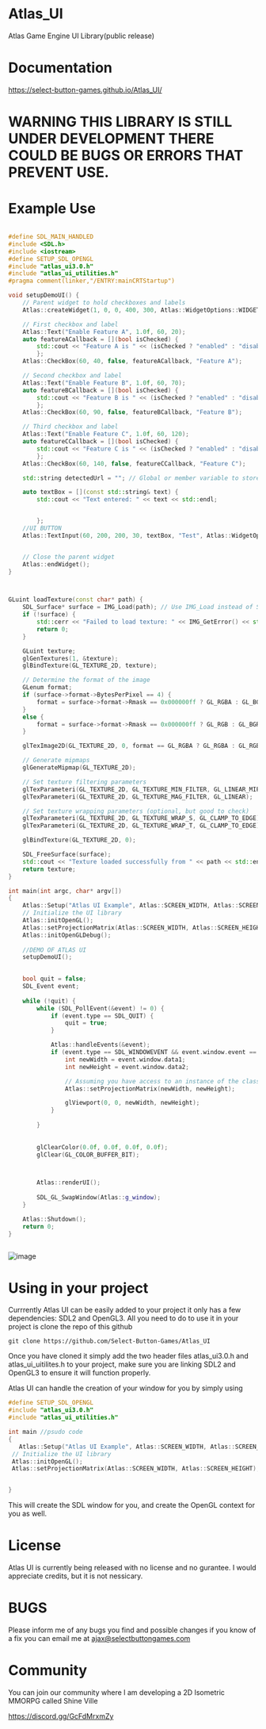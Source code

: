 # Atlas_UI
Atlas Game Engine UI Library(public release)

# Documentation
https://select-button-games.github.io/Atlas_UI/

# WARNING THIS LIBRARY IS STILL UNDER DEVELOPMENT THERE COULD BE BUGS OR ERRORS THAT PREVENT USE. 

# Example Use
```cpp

#define SDL_MAIN_HANDLED
#include <SDL.h>
#include <iostream>
#define SETUP_SDL_OPENGL
#include "atlas_ui3.0.h"
#include "atlas_ui_utilities.h"
#pragma comment(linker,"/ENTRY:mainCRTStartup")

void setupDemoUI() {
    // Parent widget to hold checkboxes and labels
    Atlas::createWidget(1, 0, 0, 400, 300, Atlas::WidgetOptions::WIDGET_DRAGGABLE, "metalPanel_green.png");

    // First checkbox and label
    Atlas::Text("Enable Feature A", 1.0f, 60, 20);
    auto featureACallback = [](bool isChecked) {
        std::cout << "Feature A is " << (isChecked ? "enabled" : "disabled") << "." << std::endl;
        };
    Atlas::CheckBox(60, 40, false, featureACallback, "Feature A");

    // Second checkbox and label
    Atlas::Text("Enable Feature B", 1.0f, 60, 70);
    auto featureBCallback = [](bool isChecked) {
        std::cout << "Feature B is " << (isChecked ? "enabled" : "disabled") << "." << std::endl;
        };
    Atlas::CheckBox(60, 90, false, featureBCallback, "Feature B");

    // Third checkbox and label
    Atlas::Text("Enable Feature C", 1.0f, 60, 120);
    auto featureCCallback = [](bool isChecked) {
        std::cout << "Feature C is " << (isChecked ? "enabled" : "disabled") << "." << std::endl;
        };
    Atlas::CheckBox(60, 140, false, featureCCallback, "Feature C");

    std::string detectedUrl = ""; // Global or member variable to store the detected URL

    auto textBox = [](const std::string& text) {
        std::cout << "Text entered: " << text << std::endl;


        };
    //UI BUTTON
    Atlas::TextInput(60, 200, 200, 30, textBox, "Test", Atlas::WidgetOptions::WIDGET_PASSWORD);


    // Close the parent widget
    Atlas::endWidget();
}



GLuint loadTexture(const char* path) {
    SDL_Surface* surface = IMG_Load(path); // Use IMG_Load instead of SDL_LoadBMP
    if (!surface) {
        std::cerr << "Failed to load texture: " << IMG_GetError() << std::endl; // Use IMG_GetError for error reporting
        return 0;
    }

    GLuint texture;
    glGenTextures(1, &texture);
    glBindTexture(GL_TEXTURE_2D, texture);

    // Determine the format of the image
    GLenum format;
    if (surface->format->BytesPerPixel == 4) {
        format = surface->format->Rmask == 0x000000ff ? GL_RGBA : GL_BGRA;
    }
    else {
        format = surface->format->Rmask == 0x000000ff ? GL_RGB : GL_BGR;
    }

    glTexImage2D(GL_TEXTURE_2D, 0, format == GL_RGBA ? GL_RGBA : GL_RGB, surface->w, surface->h, 0, format, GL_UNSIGNED_BYTE, surface->pixels);

    // Generate mipmaps
    glGenerateMipmap(GL_TEXTURE_2D);

    // Set texture filtering parameters
    glTexParameteri(GL_TEXTURE_2D, GL_TEXTURE_MIN_FILTER, GL_LINEAR_MIPMAP_LINEAR); // Use mipmaps for minification
    glTexParameteri(GL_TEXTURE_2D, GL_TEXTURE_MAG_FILTER, GL_LINEAR);

    // Set texture wrapping parameters (optional, but good to check)
    glTexParameteri(GL_TEXTURE_2D, GL_TEXTURE_WRAP_S, GL_CLAMP_TO_EDGE); // Changed to GL_CLAMP_TO_EDGE for better edge handling
    glTexParameteri(GL_TEXTURE_2D, GL_TEXTURE_WRAP_T, GL_CLAMP_TO_EDGE);

    glBindTexture(GL_TEXTURE_2D, 0);

    SDL_FreeSurface(surface);
    std::cout << "Texture loaded successfully from " << path << std::endl;
    return texture;
}

int main(int argc, char* argv[])
{
    Atlas::Setup("Atlas UI Example", Atlas::SCREEN_WIDTH, Atlas::SCREEN_HEIGHT);
    // Initialize the UI library
    Atlas::initOpenGL();
    Atlas::setProjectionMatrix(Atlas::SCREEN_WIDTH, Atlas::SCREEN_HEIGHT);
    Atlas::initOpenGLDebug();
    
    //DEMO OF ATLAS UI
    setupDemoUI();

 
    bool quit = false;
    SDL_Event event;
    
    while (!quit) {
        while (SDL_PollEvent(&event) != 0) {
            if (event.type == SDL_QUIT) {
                quit = true;
            }

            Atlas::handleEvents(&event);
            if (event.type == SDL_WINDOWEVENT && event.window.event == SDL_WINDOWEVENT_RESIZED) {
                int newWidth = event.window.data1;
                int newHeight = event.window.data2;

                // Assuming you have access to an instance of the class or namespace where setProjectionMatrix is defined
                Atlas::setProjectionMatrix(newWidth, newHeight);

                glViewport(0, 0, newWidth, newHeight);
            }
            
        }
    
     
        glClearColor(0.0f, 0.0f, 0.0f, 0.0f);
        glClear(GL_COLOR_BUFFER_BIT);



        Atlas::renderUI();
        
        SDL_GL_SwapWindow(Atlas::g_window);
    }

    Atlas::Shutdown();
    return 0;
}



```

![image](https://github.com/user-attachments/assets/a0d48382-b62a-4ca6-b810-5ca24c6d7c71)

# Using in your project

Currrently Atlas UI can be easily added to your project it only has a few dependencies: SDL2 and OpenGL3. All you need to do to use it in your project is clone the repo of this github

```
git clone https://github.com/Select-Button-Games/Atlas_UI
```

Once you have cloned it simply add the two header files atlas_ui3.0.h and atlas_ui_uitilites.h to your project, make sure you are linking SDL2 and OpenGL3 to ensure it will function properly. 

Atlas UI can handle the creation of your window for you by simply using 

```cpp
#define SETUP_SDL_OPENGL
#include "atlas_ui3.0.h"
#include "atlas_ui_utilities.h"

int main //psudo code
{
   Atlas::Setup("Atlas UI Example", Atlas::SCREEN_WIDTH, Atlas::SCREEN_HEIGHT);
 // Initialize the UI library
 Atlas::initOpenGL();
 Atlas::setProjectionMatrix(Atlas::SCREEN_WIDTH, Atlas::SCREEN_HEIGHT);


}
```
This will create the SDL window for you, and create the OpenGL context for you as well. 

# License 
Atlas UI is currently being released with no license and no gurantee. I would appreciate credits, but it is not nessicary. 

# BUGS 
Please inform me of any bugs you find and possible changes if you know of a fix you can email me at ajax@selectbuttongames.com 

# Community 
You can join our community where I am developing a 2D Isometric MMORPG called Shine Ville <p>
https://discord.gg/GcFdMrxmZy
